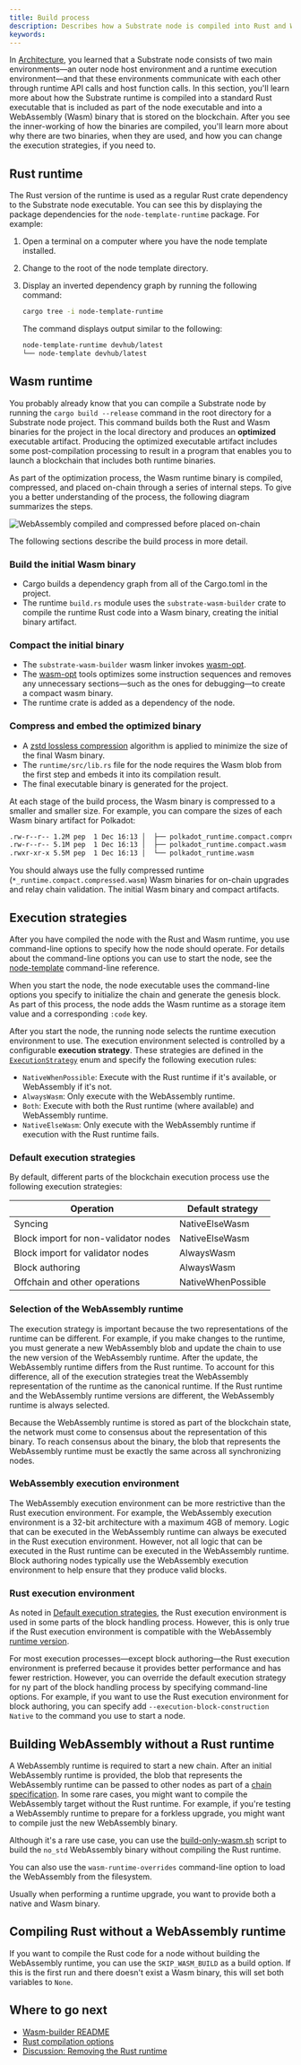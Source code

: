 ```yaml
---
title: Build process
description: Describes how a Substrate node is compiled into Rust and WebAssembly binaries and how the binaries are used to execute calls into the Substrate runtime.
keywords:
---
```


In [Architecture](/main-docs/fundamentals/architecture), you learned that a Substrate node consists of two main environments—an outer node host environment and a runtime execution environment—and that these environments communicate with each other through runtime API calls and host function calls.
In this section, you'll learn more about how the Substrate runtime is compiled into a standard Rust executable that is included as part of the node executable and into a WebAssembly (Wasm) binary that is stored on the blockchain.
After you see the inner-working of how the binaries are compiled, you'll learn more about why there are two binaries, when they are used, and how you can change the execution strategies, if you need to.

## Rust runtime

The Rust version of the runtime is used as a regular Rust crate dependency to the Substrate node executable.
You can see this by displaying the package dependencies for the `node-template-runtime` package.
For example:

1. Open a terminal on a computer where you have the node template installed.

1. Change to the root of the node template directory.

1. Display an inverted dependency graph by running the following command:

    ```bash
    cargo tree -i node-template-runtime
    ```

    The command displays output similar to the following:

    ```bash
    node-template-runtime devhub/latest
    └── node-template devhub/latest
    ```

## Wasm runtime

You probably already know that you can compile a Substrate node by running the `cargo build --release` command in the root directory for a Substrate node project.
This command builds both the Rust and Wasm binaries for the project in the local directory and produces an **optimized** executable artifact.
Producing the optimized executable artifact includes some post-compilation processing to result in a program that enables you to launch a blockchain that includes both runtime binaries.

As part of the optimization process, the Wasm runtime binary is compiled, compressed, and placed on-chain through a series of internal steps.
To give you a better understanding of the process, the following diagram summarizes the steps.

![WebAssembly compiled and compressed before placed on-chain](/media/images/docs/main-docs/node-executable.png)

The following sections describe the build process in more detail.

### Build the initial Wasm binary

- Cargo builds a dependency graph from all of the Cargo.toml in the project.
- The runtime `build.rs` module uses the `substrate-wasm-builder` crate to compile the runtime Rust code into a Wasm binary, creating the initial binary artifact.

### Compact the initial binary

- The `substrate-wasm-builder` wasm linker invokes [wasm-opt](https://www.npmjs.com/package/wasm-opt).
- The [wasm-opt](https://www.npmjs.com/package/wasm-opt) tools optimizes some instruction sequences and removes any unnecessary sections—such as the ones for debugging—to create a compact wasm binary.
- The runtime crate is added as a dependency of the node.

### Compress and embed the optimized binary

- A [zstd lossless compression](https://en.wikipedia.org/wiki/Zstandard) algorithm is applied to minimize the size of the final Wasm binary.
- The `runtime/src/lib.rs` file for the node requires the Wasm blob from the first step and embeds it into its compilation result.
- The final executable binary is generated for the project.

At each stage of the build process, the Wasm binary is compressed to a smaller and smaller size.
For example, you can compare the sizes of each Wasm binary artifact for Polkadot:

```bash
.rw-r--r-- 1.2M pep  1 Dec 16:13 │  ├── polkadot_runtime.compact.compressed.wasm
.rw-r--r-- 5.1M pep  1 Dec 16:13 │  ├── polkadot_runtime.compact.wasm
.rwxr-xr-x 5.5M pep  1 Dec 16:13 │  └── polkadot_runtime.wasm
```

You should always use the fully compressed runtime (`*_runtime.compact.compressed.wasm`) Wasm binaries for on-chain upgrades and relay chain validation.
The initial Wasm binary and compact artifacts.

## Execution strategies

After you have compiled the node with the Rust and Wasm runtime, you use command-line options to specify how the node should operate.
For details about the command-line options you can use to start the node, see the [node-template](/reference/command-line-tools/node-template) command-line reference.

When you start the node, the node executable uses the command-line options you specify to initialize the chain and generate the genesis block.
As part of this process, the node adds the Wasm runtime as a storage item value and a corresponding `:code` key.

After you start the node, the running node selects the runtime execution environment to use.
The execution environment selected is controlled by a configurable **execution strategy**.
These strategies are defined in the [`ExecutionStrategy`](/rustdocs/latest/sp_state_machine/enum.ExecutionStrategy.html) enum and specify the following execution rules:

- `NativeWhenPossible`: Execute with the Rust runtime if it's available, or WebAssembly if it's not.
- `AlwaysWasm`: Only execute with the WebAssembly runtime.
- `Both`: Execute with both the Rust runtime (where available) and WebAssembly runtime.
- `NativeElseWasm`: Only execute with the WebAssembly runtime if execution with the Rust runtime fails.

### Default execution strategies

By default, different parts of the blockchain execution process use the following execution strategies:

| Operation | Default strategy
| --------- | ----------------
| Syncing | NativeElseWasm
| Block import for non-validator nodes | NativeElseWasm
| Block import for validator nodes | AlwaysWasm
| Block authoring | AlwaysWasm
| Offchain and other operations | NativeWhenPossible

### Selection of the WebAssembly runtime

The execution strategy is important because the two representations of the runtime can be different.
For example, if you make changes to the runtime, you must generate a new WebAssembly blob and update the chain to use the new version of the WebAssembly runtime.
After the update, the WebAssembly runtime differs from the Rust runtime.
To account for this difference, all of the execution strategies treat the WebAssembly representation of the runtime as the canonical runtime.
If the Rust runtime and the WebAssembly runtime versions are different, the WebAssembly runtime is always selected.

Because the WebAssembly runtime is stored as part of the blockchain state, the network must come to consensus about the representation of this binary.
To reach consensus about the binary, the blob that represents the WebAssembly runtime must be exactly the same across all synchronizing nodes.

### WebAssembly execution environment

The WebAssembly execution environment can be more restrictive than the Rust execution environment.
For example, the WebAssembly execution environment is a 32-bit architecture with a maximum 4GB of memory.
Logic that can be executed in the WebAssembly runtime can always be executed in the Rust execution environment.
However, not all logic that can be executed in the Rust runtime can be executed in the WebAssembly runtime.
Block authoring nodes typically use the WebAssembly execution environment to help ensure that they produce valid blocks.

### Rust execution environment

As noted in [Default execution strategies](#default-execution-strategies), the Rust execution environment is used in some parts of the block handling process.
However, this is only true if the Rust execution environment is compatible with the WebAssembly [runtime version](/main-docs/build/upgrade/#runtime-versioning).

For most execution processes—except block authoring—the Rust execution environment is preferred because it provides better performance and has fewer restriction.
However, you can override the default execution strategy for ny part of the block handling process by specifying command-line options.
For example, if you want to use the Rust execution environment for block authoring, you can specify add `--execution-block-construction Native` to the command you use to start a node.

## Building WebAssembly without a Rust runtime

A WebAssembly runtime is required to start a new chain.
After an initial WebAssembly runtime is provided, the blob that represents the WebAssembly runtime can be passed to other nodes as part of a [chain specification](/main-docs/build/chain-spec).
In some rare cases, you might want to compile the WebAssembly target without the Rust runtime.
For example, if you're testing a WebAssembly runtime to prepare for a forkless upgrade, you might want to compile just the new WebAssembly binary.

Although it's a rare use case, you can use the [build-only-wasm.sh](https://github.com/paritytech/substrate/blob/master/.maintain/build-only-wasm.sh) script to build the `no_std` WebAssembly binary without compiling the Rust runtime.

You can also use the `wasm-runtime-overrides` command-line option to load the WebAssembly from the filesystem.

Usually when performing a runtime upgrade, you want to provide both a native and Wasm binary.

## Compiling Rust without a WebAssembly runtime

If you want to compile the Rust code for a node without building the WebAssembly runtime, you can use the `SKIP_WASM_BUILD` as a build option.
If this is the first run and there doesn't exist a Wasm binary, this will set both variables to `None`.

## Where to go next

- [Wasm-builder README](https://github.com/paritytech/substrate/blob/master/utils/wasm-builder/README.md)
- [Rust compilation options](https://doc.rust-lang.org/cargo/commands/cargo-build.html#compilation-options)
- [Discussion: Removing the Rust runtime](https://github.com/paritytech/substrate/issues/10579)